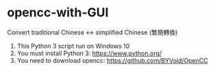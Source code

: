 # opencc-with-GUI
Convert traditional Chinese &lt;-> simplified Chinese (繁簡轉換)
1. This Python 3 script run on Windows 10
2. You must install Python 3:  https://www.python.org/
3. You need to download opencc:  https://github.com/BYVoid/OpenCC
